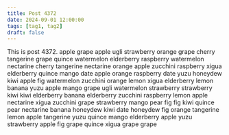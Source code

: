 ```yaml
---
title: Post 4372
date: 2024-09-01 12:00:00
tags: [tag1, tag2]
draft: false
---
```

This is post 4372.
apple
grape
apple
ugli
strawberry
orange
grape
cherry
tangerine
grape
quince
watermelon
elderberry
raspberry
watermelon
nectarine
cherry
tangerine
nectarine
orange
apple
zucchini
raspberry
xigua
elderberry
quince
mango
date
apple
orange
raspberry
date
yuzu
honeydew
kiwi
apple
fig
watermelon
zucchini
orange
lemon
xigua
elderberry
lemon
banana
yuzu
apple
mango
grape
ugli
watermelon
strawberry
strawberry
kiwi
kiwi
elderberry
banana
elderberry
zucchini
raspberry
lemon
apple
nectarine
xigua
zucchini
grape
strawberry
mango
pear
fig
fig
kiwi
quince
pear
nectarine
banana
honeydew
kiwi
date
honeydew
fig
orange
tangerine
lemon
apple
tangerine
yuzu
quince
mango
elderberry
apple
yuzu
strawberry
apple
fig
grape
quince
xigua
grape
grape
